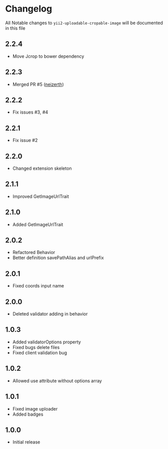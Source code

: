 # Changelog

All Notable changes to `yii2-uploadable-cropable-image` will be documented in this file

## 2.2.4
- Move Jcrop to bower dependency

## 2.2.3
- Merged PR #5 ([neizerth](https://github.com/neizerth))

## 2.2.2
- Fix issues #3, #4

## 2.2.1
- Fix issue #2

## 2.2.0
- Changed extension skeleton

## 2.1.1
- Improved GetImageUrlTrait

## 2.1.0
- Added GetImageUrlTrait

## 2.0.2
- Refactored Behavior
- Better definition savePathAlias and urlPrefix

## 2.0.1
- Fixed coords input name

## 2.0.0
- Deleted validator adding in behavior

## 1.0.3
- Added validatorOptions property
- Fixed bugs delete files
- Fixed client validation bug

## 1.0.2
- Allowed use attribute without options array

## 1.0.1
- Fixed image uploader
- Added badges

## 1.0.0
- Initial release

